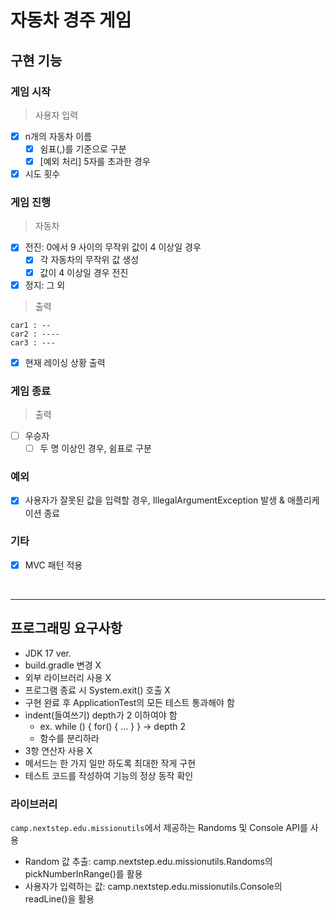 # 자동차 경주 게임

## 구현 기능
### 게임 시작
> 사용자 입력
- [x] n개의 자동차 이름
    - [x] 쉼표(,)를 기준으로 구분
    - [x] [예외 처리] 5자를 초과한 경우
- [x] 시도 횟수

### 게임 진행
> 자동차
- [x] 전진: 0에서 9 사이의 무작위 값이 4 이상일 경우
  - [x] 각 자동차의 무작위 값 생성
  - [x] 값이 4 이상일 경우 전진
- [x] 정지: 그 외
> 출력
```text
car1 : --
car2 : ----
car3 : ---
```
- [x] 현재 레이싱 상황 출력

### 게임 종료
> 출력
- [ ] 우승자
    - [ ] 두 명 이상인 경우, 쉼표로 구분

### 예외
- [x] 사용자가 잘못된 값을 입력할 경우, IllegalArgumentException 발생 & 애플리케이션 종료

### 기타
- [x] MVC 패턴 적용

<br>

---
## 프로그래밍 요구사항
- JDK 17 ver.
- build.gradle 변경 X
- 외부 라이브러리 사용 X
- 프로그램 종료 시 System.exit() 호출 X
- 구현 완료 후 ApplicationTest의 모든 테스트 통과해야 함
- indent(들여쓰기) depth가 2 이하여야 함
    - ex. while () { for() { ... } } -> depth 2
    - 함수를 분리하라
- 3항 연산자 사용 X
- 메서드는 한 가지 일만 하도록 최대한 작게 구현
- 테스트 코드를 작성하여 기능의 정상 동작 확인

### 라이브러리
`camp.nextstep.edu.missionutils`에서 제공하는 Randoms 및 Console API를 사용
- Random 값 추출: camp.nextstep.edu.missionutils.Randoms의 pickNumberInRange()를 활용
- 사용자가 입력하는 값: camp.nextstep.edu.missionutils.Console의 readLine()을 활용